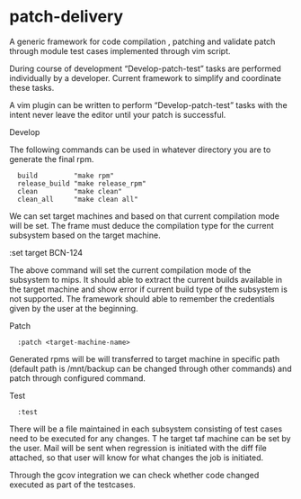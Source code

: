 # patch-delivery
A generic framework for code compilation , patching and validate patch through module test cases implemented through vim script.


During course of development “Develop-patch-test” tasks are performed individually by a developer. 
Current framework to simplify and coordinate these tasks.

A vim plugin can be written to perform “Develop-patch-test” tasks with the intent never leave the
editor until your patch is successful.

Develop

 

The following commands can be used in whatever directory you are to generate the final rpm.

      build         "make rpm"
      release_build "make release_rpm"
      clean         "make clean"
      clean_all     "make clean all"

We can set target machines and based on that current compilation mode will be set. 
The frame must deduce the compilation type for the current subsystem based on the target machine.

  :set target BCN-124

The above command will set the current compilation mode of the subsystem to mips. 
It should able to extract the current builds available in the target machine and show error if current build 
type of the subsystem is not supported. The framework should able to remember the credentials given by the user at the beginning.
 

Patch

      :patch <target-machine-name>
      
Generated rpms will be will transferred to target machine in specific path (default path is /mnt/backup can be changed 
through other commands) and patch through configured command.

Test

      :test

 

There will be a file maintained in each subsystem consisting of test cases need to be executed for any changes. T
he target taf machine can be set by the user. Mail will be sent when regression is initiated with the diff file attached, 
so that user will know for what changes the job is initiated.
 

Through the gcov integration we can check whether code changed executed as part of the testcases.
